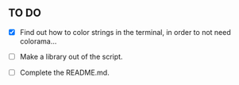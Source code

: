 ## TO DO
- [x] Find out how to color strings in the terminal, in order to not need colorama...
- [ ] Make a library out of the script.
- [ ] Complete the README.md.

